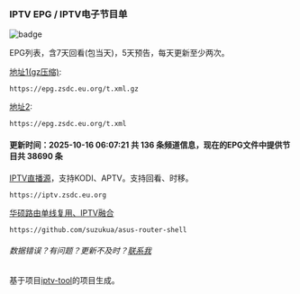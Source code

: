 ### IPTV EPG / IPTV电子节目单 
![badge](https://github.com/suzukua/epg/actions/workflows/cloudflare-pages.yml/badge.svg)

EPG列表，含7天回看(包当天)，5天预告，每天更新至少两次。

[地址1(gz压缩)](https://epg.zsdc.eu.org/t.xml.gz): 

    https://epg.zsdc.eu.org/t.xml.gz

[地址2](https://epg.zsdc.eu.org/t.xml): 

    https://epg.zsdc.eu.org/t.xml

#### 更新时间：2025-10-16 06:07:21 共 136 条频道信息，现在的EPG文件中提供节目共 38690 条

[IPTV直播源](https://iptv.zsdc.eu.org)，支持KODI、APTV。支持回看、时移。

    https://iptv.zsdc.eu.org

[华硕路由单线复用、IPTV融合](https://github.com/suzukua/asus-router-shell)

    https://github.com/suzukua/asus-router-shell

###### 数据错误？有问题？更新不及时？[联系我](https://github.com/suzukua/epg/issues)

基于项目[iptv-tool](https://github.com/taksssss/iptv-tool)的项目生成。
